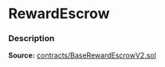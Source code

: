 # RewardEscrow

### Description <a href="description" id="description"></a>

**Source:** [contracts/BaseRewardEscrowV2.sol](https://github.com/perifinance/peri-finance/blob/master/contracts/RewardEscrow.sol)
